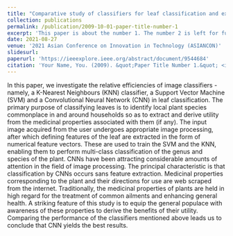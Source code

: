 ```yaml
---
title: "Comparative study of classifiers for leaf classification and extraction of medicinal properties"
collection: publications
permalink: /publication/2009-10-01-paper-title-number-1
excerpt: 'This paper is about the number 1. The number 2 is left for future work.'
date: 2021-08-27
venue: '2021 Asian Conference on Innovation in Technology (ASIANCON)'
slidesurl: 
paperurl: 'https://ieeexplore.ieee.org/abstract/document/9544684'
citation: 'Your Name, You. (2009). &quot;Paper Title Number 1.&quot; <i>Journal 1</i>. 1(1).'
---
```


In this paper, we investigate the relative efficiencies of image classifiers - namely, a K-Nearest Neighbours (KNN) classifier, a Support Vector Machine (SVM) and a Convolutional Neural Network (CNN) in leaf classification. The primary purpose of classifying leaves is to identify local plant species commonplace in and around households so as to extract and derive utility from the medicinal properties associated with them (if any). The input image acquired from the user undergoes appropriate image processing, after which defining features of the leaf are extracted in the form of numerical feature vectors. These are used to train the SVM and the KNN, enabling them to perform multi-class classification of the genus and species of the plant. CNNs have been attracting considerable amounts of attention in the field of image processing. The principal characteristic is that classification by CNNs occurs sans feature extraction. Medicinal properties corresponding to the plant and their directions for use are web scraped from the internet. Traditionally, the medicinal properties of plants are held in high regard for the treatment of common ailments and enhancing general health. A striking feature of this study is to equip the general populace with awareness of these properties to derive the benefits of their utility. Comparing the performance of the classifiers mentioned above leads us to conclude that CNN yields the best results.